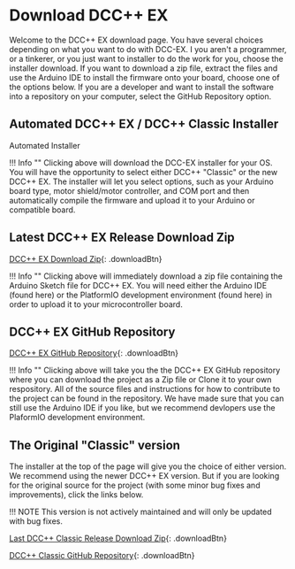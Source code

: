 # Download DCC++ EX 

Welcome to the DCC++ EX download page. You have several choices depending on what you want to do with DCC-EX. I you aren't a programmer, or a tinkerer, or you just want to installer to do the work for you, choose the installer download. If you want to download a zip file, extract the files and use the Arduino IDE to install the firmware onto your board, choose one of the options below. If you are a developer and want to install the software into a repository on your computer, select the GitHub Repository option.

## Automated DCC++ EX / DCC++ Classic Installer

<p><a class="downloadBtn" onclick="getLink()" title="DCC++ EX / Classic Installer">Automated Installer</a></p>

!!! Info ""
    Clicking above will download the DCC-EX installer for your OS. You will have the opportunity to select either DCC++ "Classic" or the new DCC++ EX. The installer will let you select options, such as your Arduino board type, motor shield/motor controller, and COM port and then automatically compile the firmware and upload it to your Arduino or compatible board.

## Latest DCC++ EX Release Download Zip

[DCC++ EX Download Zip](https://github.com/DCC-EX/BaseStation-EX/archive/master.zip "DCC++EX Instant Zip Download"){: .downloadBtn}

!!! Info ""
    Clicking above will immediately download a zip file containing the Arduino Sketch file for DCC++ EX. You will need either the Arduino IDE (found here) or the PlatformIO development environment (found here) in order to upload it to your microcontroller board.

## DCC++ EX GitHub Repository

[DCC++ EX GitHub Repository](https://github.com/DCC-EX/BaseStation-EX "DCC++ EX GitHub Repository"){: .downloadBtn}

!!! Info ""
    Clicking above will take you the the DCC++ EX GitHub repository where you can download the project as a Zip file or Clone it to your own respository. All of the source files and instructions for how to contribute to the project can be found in the repository. We have made sure that you can still use the Arduino IDE if you like, but we recommend devlopers use the PlaformIO development environment.

## The Original "Classic" version

The installer at the top of the page will give you the choice of either version. We recommend using the newer DCC++ EX version. But if you are looking for the original source for the project (with some minor bug fixes and improvements), click the links below. 

!!! NOTE
    This version is not actively maintained and will only be updated with bug fixes.

[Last DCC++ Classic Release Download Zip](https://github.com/DCC-EX/BaseStation-Classic/archive/master.zip "DCC++ Classic Instant Zip Download"){: .downloadBtn}

[DCC++ Classic GitHub Repository](https://github.com/DCC-EX/BaseStation-Classic "DCC++ Classic GitHub Repository"){: .downloadBtn}

<script src="../../javascripts/platform.js"></script>
